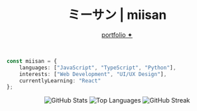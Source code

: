 <!-- Dark theme aesthetic README -->
<div align="center">
  <h1>ミーサン | miisan</h1>
  <p><a href="https://miisan-png.github.io/Miisan-Portfolio-Website/">portfolio ✦</a></p>
</div>

<br>

```typescript
const miisan = {
    languages: ["JavaScript", "TypeScript", "Python"],
    interests: ["Web Development", "UI/UX Design"],
    currentlyLearning: "React"
};
```

<div align="center">
  
  <!-- GitHub Stats Card -->
  <img src="https://github-readme-stats.vercel.app/api?username=miisan-png&show_icons=true&theme=tokyonight&hide_border=true&bg_color=0D1117&title_color=58A6FF&icon_color=58A6FF&text_color=C9D1D9" alt="GitHub Stats">
  
  <!-- Top Languages Card -->
  <img src="https://github-readme-stats.vercel.app/api/top-langs/?username=miisan-png&layout=compact&theme=tokyonight&hide_border=true&bg_color=0D1117&title_color=58A6FF&text_color=C9D1D9" alt="Top Languages">
  
  <!-- GitHub Streak Stats -->
  <img src="https://github-readme-streak-stats.herokuapp.com/?user=miisan-png&theme=tokyonight&hide_border=true&background=0D1117&ring=58A6FF&fire=58A6FF&currStreakLabel=58A6FF" alt="GitHub Streak">

</div>
